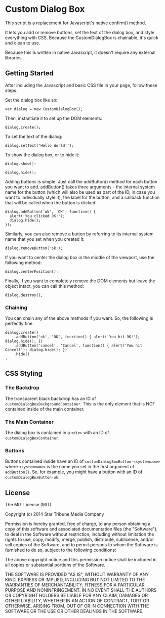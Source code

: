 Custom Dialog Box
=================

This script is a replacement for Javascript's native confirm() method.



It lets you add or remove buttons, set the text of the dialog box, and style
everything with CSS. Because the CustomDialogBox is chainable, it's quick and
clean to use.



Because this is written in native Javascript, it doesn't require any external
libraries.



Getting Started
---------------



After including the Javascript and basic CSS file in your page, follow these
steps.



Set the dialog box like so:



~~~~~~~~~~~~~~~~~~~~~~~~~~~~~~~~~~~~~~~~~~~~~~~~~~~~~~~~~~~~~~~~~~~~~~~~~~~~~~~~
var dialog = new CustomDialogBox();
~~~~~~~~~~~~~~~~~~~~~~~~~~~~~~~~~~~~~~~~~~~~~~~~~~~~~~~~~~~~~~~~~~~~~~~~~~~~~~~~



Then, instantiate it to set up the DOM elements:



~~~~~~~~~~~~~~~~~~~~~~~~~~~~~~~~~~~~~~~~~~~~~~~~~~~~~~~~~~~~~~~~~~~~~~~~~~~~~~~~
dialog.create();
~~~~~~~~~~~~~~~~~~~~~~~~~~~~~~~~~~~~~~~~~~~~~~~~~~~~~~~~~~~~~~~~~~~~~~~~~~~~~~~~



To set the text of the dialog:



~~~~~~~~~~~~~~~~~~~~~~~~~~~~~~~~~~~~~~~~~~~~~~~~~~~~~~~~~~~~~~~~~~~~~~~~~~~~~~~~
dialog.setText('Hello World!');
~~~~~~~~~~~~~~~~~~~~~~~~~~~~~~~~~~~~~~~~~~~~~~~~~~~~~~~~~~~~~~~~~~~~~~~~~~~~~~~~



To show the dialog box, or to hide it:



~~~~~~~~~~~~~~~~~~~~~~~~~~~~~~~~~~~~~~~~~~~~~~~~~~~~~~~~~~~~~~~~~~~~~~~~~~~~~~~~
dialog.show():

dialog.hide();
~~~~~~~~~~~~~~~~~~~~~~~~~~~~~~~~~~~~~~~~~~~~~~~~~~~~~~~~~~~~~~~~~~~~~~~~~~~~~~~~



Adding buttons is simple. Just call the addButton() method for each button you
want to add. addButton() takes three arguments - the internal system name for
the button (which will also be used as part of the ID, in case you want to
individually style it), the label for the button, and a callback function that
will be called when the button is clicked.



~~~~~~~~~~~~~~~~~~~~~~~~~~~~~~~~~~~~~~~~~~~~~~~~~~~~~~~~~~~~~~~~~~~~~~~~~~~~~~~~
dialog.addButton('ok', 'OK', function() {
  alert('You clicked OK!');
  dialog.hide();
});
~~~~~~~~~~~~~~~~~~~~~~~~~~~~~~~~~~~~~~~~~~~~~~~~~~~~~~~~~~~~~~~~~~~~~~~~~~~~~~~~



Similarly, you can also remove a button by referring to its internal system name
that you set when you created it:



~~~~~~~~~~~~~~~~~~~~~~~~~~~~~~~~~~~~~~~~~~~~~~~~~~~~~~~~~~~~~~~~~~~~~~~~~~~~~~~~
dialog.removeButton('ok');
~~~~~~~~~~~~~~~~~~~~~~~~~~~~~~~~~~~~~~~~~~~~~~~~~~~~~~~~~~~~~~~~~~~~~~~~~~~~~~~~



If you want to center the dialog box in the middle of the viewport, use the
following method:



~~~~~~~~~~~~~~~~~~~~~~~~~~~~~~~~~~~~~~~~~~~~~~~~~~~~~~~~~~~~~~~~~~~~~~~~~~~~~~~~
dialog.centerPosition();
~~~~~~~~~~~~~~~~~~~~~~~~~~~~~~~~~~~~~~~~~~~~~~~~~~~~~~~~~~~~~~~~~~~~~~~~~~~~~~~~



Finally, if you want to completely remove the DOM elements but leave the object
intact, you can call this method:



~~~~~~~~~~~~~~~~~~~~~~~~~~~~~~~~~~~~~~~~~~~~~~~~~~~~~~~~~~~~~~~~~~~~~~~~~~~~~~~~
dialog.destroy();
~~~~~~~~~~~~~~~~~~~~~~~~~~~~~~~~~~~~~~~~~~~~~~~~~~~~~~~~~~~~~~~~~~~~~~~~~~~~~~~~



### Chaining



You can chain any of the above methods if you want. So, the following is
perfectly fine:



~~~~~~~~~~~~~~~~~~~~~~~~~~~~~~~~~~~~~~~~~~~~~~~~~~~~~~~~~~~~~~~~~~~~~~~~~~~~~~~~
dialog.create()
    .addButton('ok', 'OK', function() { alert('You hit OK!'); dialog.hide(); })
    .addButton('cancel', 'Cancel', function() { alert('You hit Cancel!'); dialog.hide(); })
    .hide()
;
~~~~~~~~~~~~~~~~~~~~~~~~~~~~~~~~~~~~~~~~~~~~~~~~~~~~~~~~~~~~~~~~~~~~~~~~~~~~~~~~



CSS Styling
-----------



### The Backdrop



The transparent black backdrop has an ID of
`customDialogBoxBackgroundContainer`. This is the only element that is NOT
contained inside of the main container.



### The Main Container



The dialog box is contained in a `<div>` with an ID of
`customDialogBoxContainer`.



### Buttons



Buttons contained inside have an ID of `customDialogBoxButton-<systemname>`
where `<systemname>` is the name you set in the first argument of `addButton()`.
So, for example, you might have a button with an ID of
`customDialogBoxButton-ok`.

License
-------

The MIT License (MIT)

Copyright (c) 2014 Star Tribune Media Company

Permission is hereby granted, free of charge, to any person obtaining a copy of
this software and associated documentation files (the "Software"), to deal in
the Software without restriction, including without limitation the rights to
use, copy, modify, merge, publish, distribute, sublicense, and/or sell copies of
the Software, and to permit persons to whom the Software is furnished to do so,
subject to the following conditions:

The above copyright notice and this permission notice shall be included in all
copies or substantial portions of the Software.

THE SOFTWARE IS PROVIDED "AS IS", WITHOUT WARRANTY OF ANY KIND, EXPRESS OR
IMPLIED, INCLUDING BUT NOT LIMITED TO THE WARRANTIES OF MERCHANTABILITY, FITNESS
FOR A PARTICULAR PURPOSE AND NONINFRINGEMENT. IN NO EVENT SHALL THE AUTHORS OR
COPYRIGHT HOLDERS BE LIABLE FOR ANY CLAIM, DAMAGES OR OTHER LIABILITY, WHETHER
IN AN ACTION OF CONTRACT, TORT OR OTHERWISE, ARISING FROM, OUT OF OR IN
CONNECTION WITH THE SOFTWARE OR THE USE OR OTHER DEALINGS IN THE SOFTWARE.
